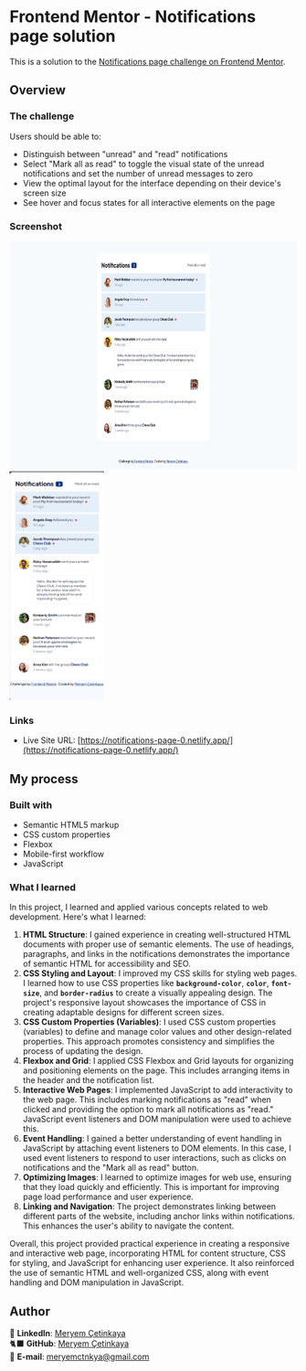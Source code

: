 # Frontend Mentor - Notifications page solution

This is a solution to the [Notifications page challenge on Frontend Mentor](https://www.frontendmentor.io/challenges/notifications-page-DqK5QAmKbC).

## Overview

### The challenge

Users should be able to:

- Distinguish between "unread" and "read" notifications
- Select "Mark all as read" to toggle the visual state of the unread notifications and set the number of unread messages to zero
- View the optimal layout for the interface depending on their device's screen size
- See hover and focus states for all interactive elements on the page

### Screenshot

<div class="image-container">
  <img src="./assets/images/screenshot.png" alt="Notifications page desktop" height= "400">
  <img src="./assets/images/screenshot-mobile.png" alt="Notifications page mobile" height= "400" >
</div>

### Links

- Live Site URL: [https://notifications-page-0.netlify.app/](https://notifications-page-0.netlify.app/)

## My process

### Built with

- Semantic HTML5 markup
- CSS custom properties
- Flexbox
- Mobile-first workflow
- JavaScript

### What I learned

In this project, I learned and applied various concepts related to web development. Here's what I learned:

1. **HTML Structure**: I gained experience in creating well-structured HTML documents with proper use of semantic elements. The use of headings, paragraphs, and links in the notifications demonstrates the importance of semantic HTML for accessibility and SEO.
2. **CSS Styling and Layout**: I improved my CSS skills for styling web pages. I learned how to use CSS properties like **`background-color`**, **`color`**, **`font-size`**, and **`border-radius`** to create a visually appealing design. The project's responsive layout showcases the importance of CSS in creating adaptable designs for different screen sizes.
3. **CSS Custom Properties (Variables)**: I used CSS custom properties (variables) to define and manage color values and other design-related properties. This approach promotes consistency and simplifies the process of updating the design.
4. **Flexbox and Grid**: I applied CSS Flexbox and Grid layouts for organizing and positioning elements on the page. This includes arranging items in the header and the notification list.
5. **Interactive Web Pages**: I implemented JavaScript to add interactivity to the web page. This includes marking notifications as "read" when clicked and providing the option to mark all notifications as "read." JavaScript event listeners and DOM manipulation were used to achieve this.
6. **Event Handling**: I gained a better understanding of event handling in JavaScript by attaching event listeners to DOM elements. In this case, I used event listeners to respond to user interactions, such as clicks on notifications and the "Mark all as read" button.
7. **Optimizing Images**: I learned to optimize images for web use, ensuring that they load quickly and efficiently. This is important for improving page load performance and user experience.
8. **Linking and Navigation**: The project demonstrates linking between different parts of the website, including anchor links within notifications. This enhances the user's ability to navigate the content.

Overall, this project provided practical experience in creating a responsive and interactive web page, incorporating HTML for content structure, CSS for styling, and JavaScript for enhancing user experience. It also reinforced the use of semantic HTML and well-organized CSS, along with event handling and DOM manipulation in JavaScript.

## Author

💼 **LinkedIn**: <a title="Meryem Çetinkaya | LinkedIn" href="https://www.linkedin.com/in/meryem-cetinkaya/" target="_blank">Meryem Çetinkaya</a><br/>
🐈‍⬛ **GitHub**: <a title="Meryem Çetinkaya | GitHub" href="https://github.com/meryemctnky" target="_blank">Meryem Çetinkaya</a><br/>
📩 **E-mail**: <a title="meryemctnkya@gmail.com" href="mailto:meryemctnkya@gmail.com" target="_blank">meryemctnkya@gmail.com</a><br/><br/>
